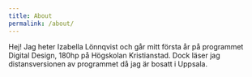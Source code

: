 ```yaml
---
title: About
permalink: /about/
---
```


Hej! Jag heter Izabella Lönnqvist och går mitt första år på programmet Digital Design, 180hp på Högskolan Kristianstad. Dock läser jag distansversionen av programmet då jag är bosatt i Uppsala.
